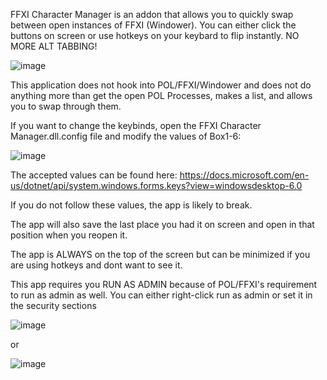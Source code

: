FFXI Character Manager is an addon that allows you to quickly swap between open instances of FFXI (Windower). You can either click the buttons on screen or use hotkeys on your keybard to flip instantly. NO MORE ALT TABBING!

![image](https://user-images.githubusercontent.com/25873921/167303324-f7383bfe-94c4-4cb9-bb52-91c3a5b63558.png)

This application does not hook into POL/FFXI/Windower and does not do anything more than get the open POL Processes, makes a list, and allows you to swap through them.

If you want to change the keybinds, open the FFXI Character Manager.dll.config file and modify the values of Box1-6:

![image](https://user-images.githubusercontent.com/25873921/167303313-6dfdb7d1-206d-4df5-b406-b3f5c9f2c4cd.png)

The accepted values can be found here: https://docs.microsoft.com/en-us/dotnet/api/system.windows.forms.keys?view=windowsdesktop-6.0

If you do not follow these values, the app is likely to break.

The app will also save the last place you had it on screen and open in that position when you reopen it.

The app is ALWAYS on the top of the screen but can be minimized if you are using hotkeys and dont want to see it.

This app requires you RUN AS ADMIN because of POL/FFXI's requirement to run as admin as well. You can either right-click run as admin or set it in the security sections

![image](https://user-images.githubusercontent.com/25873921/167303628-376c4538-9454-4c4a-b4b6-38205d4253a5.png)

or 

![image](https://user-images.githubusercontent.com/25873921/167303642-44062323-a76a-4647-8db0-6bab84e083b0.png)

